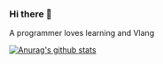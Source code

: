 ### Hi there 👋

A programmer loves learning and Vlang

[![Anurag's github stats](https://github-readme-stats.vercel.app/api?username=MohammadAliChraghi&show_icons=true&theme=dark)](https://github.com/anuraghazra/github-readme-stats)
